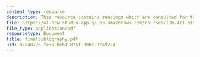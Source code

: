 ```yaml
---
content_type: resource
description: This resource contains readings which are consulted for this course.
file: https://ol-ocw-studio-app-qa.s3.amazonaws.com/courses/21h-411-history-of-western-thought-500-1300-fall-2004/07e48726fe38beb1876f30bc27f4f724_finalbiblography.pdf
file_type: application/pdf
resourcetype: Document
title: finalbiblography.pdf
uid: 07e48726-fe38-beb1-876f-30bc27f4f724
---
```

